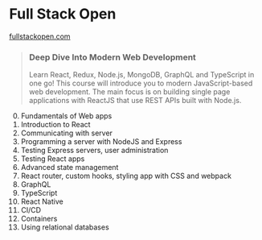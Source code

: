 # Full Stack Open
[fullstackopen.com](https://fullstackopen.com/en/)
> ### Deep Dive Into Modern Web Development
> Learn React, Redux, Node.js, MongoDB, GraphQL and TypeScript in one go!
> This course will introduce you to modern JavaScript-based web development.
> The main focus is on building single page applications with ReactJS that use REST APIs built with Node.js.
0. Fundamentals of Web apps
1. Introduction to React
2. Communicating with server
3. Programming a server with NodeJS and Express
4. Testing Express servers, user administration
5. Testing React apps
6. Advanced state management
7. React router, custom hooks, styling app with CSS and webpack
8. GraphQL
9. TypeScript
10. React Native
11. CI/CD
12. Containers
13. Using relational databases
